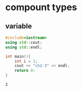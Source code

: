 # compount types

## variable
```cpp
#include<iostream>
using std::cout;
using std::endl;

int main(){
    int i = 1;
    cout << "ch2-3" << endl;
    return 0;
}

```
```
2
```